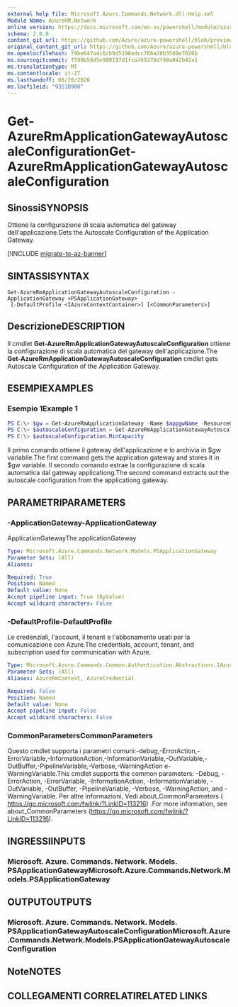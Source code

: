 ```yaml
---
external help file: Microsoft.Azure.Commands.Network.dll-Help.xml
Module Name: AzureRM.Network
online version: https://docs.microsoft.com/en-us/powershell/module/azurerm.network/get-azurermapplicationgatewayautoscaleconfiguration
schema: 2.0.0
content_git_url: https://github.com/Azure/azure-powershell/blob/preview/src/ResourceManager/Network/Commands.Network/help/Get-AzureRmApplicationGatewayAutoscaleConfiguration.md
original_content_git_url: https://github.com/Azure/azure-powershell/blob/preview/src/ResourceManager/Network/Commands.Network/help/Get-AzureRmApplicationGatewayAutoscaleConfiguration.md
ms.openlocfilehash: f9be647a4c6cb9d5198edcc766a20b3588e7626b
ms.sourcegitcommit: f599b50d5e980197d1fca769378df90a842b42a1
ms.translationtype: MT
ms.contentlocale: it-IT
ms.lasthandoff: 08/20/2020
ms.locfileid: "93510908"
---
```

# <span data-ttu-id="877be-101">Get-AzureRmApplicationGatewayAutoscaleConfiguration</span><span class="sxs-lookup"><span data-stu-id="877be-101">Get-AzureRmApplicationGatewayAutoscaleConfiguration</span></span>

## <span data-ttu-id="877be-102">Sinossi</span><span class="sxs-lookup"><span data-stu-id="877be-102">SYNOPSIS</span></span>
<span data-ttu-id="877be-103">Ottiene la configurazione di scala automatica del gateway dell'applicazione.</span><span class="sxs-lookup"><span data-stu-id="877be-103">Gets the Autoscale Configuration of the Application Gateway.</span></span>

[!INCLUDE [migrate-to-az-banner](../../includes/migrate-to-az-banner.md)]

## <span data-ttu-id="877be-104">SINTASSI</span><span class="sxs-lookup"><span data-stu-id="877be-104">SYNTAX</span></span>

```
Get-AzureRmApplicationGatewayAutoscaleConfiguration -ApplicationGateway <PSApplicationGateway>
 [-DefaultProfile <IAzureContextContainer>] [<CommonParameters>]
```

## <span data-ttu-id="877be-105">Descrizione</span><span class="sxs-lookup"><span data-stu-id="877be-105">DESCRIPTION</span></span>
<span data-ttu-id="877be-106">Il cmdlet **Get-AzureRmApplicationGatewayAutoscaleConfiguration** ottiene la configurazione di scala automatica del gateway dell'applicazione.</span><span class="sxs-lookup"><span data-stu-id="877be-106">The **Get-AzureRmApplicationGatewayAutoscaleConfiguration** cmdlet gets Autoscale Configuration of the Application Gateway.</span></span>

## <span data-ttu-id="877be-107">ESEMPI</span><span class="sxs-lookup"><span data-stu-id="877be-107">EXAMPLES</span></span>

### <span data-ttu-id="877be-108">Esempio 1</span><span class="sxs-lookup"><span data-stu-id="877be-108">Example 1</span></span>
```powershell
PS C:\> $gw = Get-AzureRmApplicationGateway -Name $appgwName -ResourceGroupName $resgpName
PS C:\> $autoscaleConfiguration = Get-AzureRmApplicationGatewayAutoscaleConfiguration -ApplicationGateway $gw
PS C:\> $autoscaleConfiguration.MinCapacity
```

<span data-ttu-id="877be-109">Il primo comando ottiene il gateway dell'applicazione e lo archivia in $gw variabile.</span><span class="sxs-lookup"><span data-stu-id="877be-109">The first command gets the application gateway and stores it in $gw variable.</span></span>
<span data-ttu-id="877be-110">Il secondo comando estrae la configurazione di scala automatica dal gateway applicationg.</span><span class="sxs-lookup"><span data-stu-id="877be-110">The second command extracts out the autoscale configuration from the applicationg gateway.</span></span>

## <span data-ttu-id="877be-111">PARAMETRI</span><span class="sxs-lookup"><span data-stu-id="877be-111">PARAMETERS</span></span>

### <span data-ttu-id="877be-112">-ApplicationGateway</span><span class="sxs-lookup"><span data-stu-id="877be-112">-ApplicationGateway</span></span>
<span data-ttu-id="877be-113">ApplicationGateway</span><span class="sxs-lookup"><span data-stu-id="877be-113">The applicationGateway</span></span>

```yaml
Type: Microsoft.Azure.Commands.Network.Models.PSApplicationGateway
Parameter Sets: (All)
Aliases:

Required: True
Position: Named
Default value: None
Accept pipeline input: True (ByValue)
Accept wildcard characters: False
```

### <span data-ttu-id="877be-114">-DefaultProfile</span><span class="sxs-lookup"><span data-stu-id="877be-114">-DefaultProfile</span></span>
<span data-ttu-id="877be-115">Le credenziali, l'account, il tenant e l'abbonamento usati per la comunicazione con Azure.</span><span class="sxs-lookup"><span data-stu-id="877be-115">The credentials, account, tenant, and subscription used for communication with Azure.</span></span>

```yaml
Type: Microsoft.Azure.Commands.Common.Authentication.Abstractions.IAzureContextContainer
Parameter Sets: (All)
Aliases: AzureRmContext, AzureCredential

Required: False
Position: Named
Default value: None
Accept pipeline input: False
Accept wildcard characters: False
```

### <span data-ttu-id="877be-116">CommonParameters</span><span class="sxs-lookup"><span data-stu-id="877be-116">CommonParameters</span></span>
<span data-ttu-id="877be-117">Questo cmdlet supporta i parametri comuni:-debug,-ErrorAction,-ErrorVariable,-InformationAction,-InformationVariable,-OutVariable,-OutBuffer,-PipelineVariable,-Verbose,-WarningAction e-WarningVariable.</span><span class="sxs-lookup"><span data-stu-id="877be-117">This cmdlet supports the common parameters: -Debug, -ErrorAction, -ErrorVariable, -InformationAction, -InformationVariable, -OutVariable, -OutBuffer, -PipelineVariable, -Verbose, -WarningAction, and -WarningVariable.</span></span> <span data-ttu-id="877be-118">Per altre informazioni, Vedi about_CommonParameters ( https://go.microsoft.com/fwlink/?LinkID=113216) .</span><span class="sxs-lookup"><span data-stu-id="877be-118">For more information, see about_CommonParameters (https://go.microsoft.com/fwlink/?LinkID=113216).</span></span>

## <span data-ttu-id="877be-119">INGRESSI</span><span class="sxs-lookup"><span data-stu-id="877be-119">INPUTS</span></span>

### <span data-ttu-id="877be-120">Microsoft. Azure. Commands. Network. Models. PSApplicationGateway</span><span class="sxs-lookup"><span data-stu-id="877be-120">Microsoft.Azure.Commands.Network.Models.PSApplicationGateway</span></span>

## <span data-ttu-id="877be-121">OUTPUT</span><span class="sxs-lookup"><span data-stu-id="877be-121">OUTPUTS</span></span>

### <span data-ttu-id="877be-122">Microsoft. Azure. Commands. Network. Models. PSApplicationGatewayAutoscaleConfiguration</span><span class="sxs-lookup"><span data-stu-id="877be-122">Microsoft.Azure.Commands.Network.Models.PSApplicationGatewayAutoscaleConfiguration</span></span>

## <span data-ttu-id="877be-123">Note</span><span class="sxs-lookup"><span data-stu-id="877be-123">NOTES</span></span>

## <span data-ttu-id="877be-124">COLLEGAMENTI CORRELATI</span><span class="sxs-lookup"><span data-stu-id="877be-124">RELATED LINKS</span></span>
